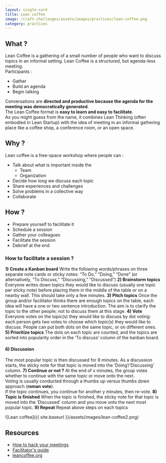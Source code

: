 ```yaml
---
layout: single-card
title: Lean coffee
image: /craft-challenges/assets/images/practices/lean-coffee.png
category: practices
---
```



## What ?
Lean Coffee is a gathering of a small number of people who want to discuss topics in an informal setting.
Lean Coffee is a structured, but agenda-less meeting.  
Participants :
* Gather
* Build an agenda
* Begin talking  

Conversations are **directed and productive because the agenda for the meeting was democratically generated**.  
The Lean Coffee format is **easy to learn and easy to facilitate**.  
As you might guess from the name, it combines Lean Thinking (often embodied in Lean Startup) with the idea of meeting in an informal gathering place like a coffee shop, a conference room, or an open space.

## Why ?
Lean coffee is a free-space workshop where people can :
* Talk about what is important inside the
    * Team
    * Organization
* Decide how long we discuss each topic
* Share experiences and challenges
* Solve problems in a collective way
* Collaborate

## How ?
* Prepare yourself to facilitate it
* Schedule a session
* Gather your colleagues
* Facilitate the session
* Debrief at the end

### How to facilitate a session ?
**1) Create a Kanban board**
Write the following words/phrases on three separate note cards or sticky notes: “To Do,” “Doing,” “Done” (or alternatively, “To Discuss,” “Discussing,” “Discussed”)
**2) Brainstorm topics**
Everyone writes down topics they would like to discuss (usually one topic per sticky note) before placing them in the middle of the table or on a nearby wall. This should take only a few minutes.
**3) Pitch topics**
Once the group and/or facilitator thinks there are enough topics on the table, each idea will have a one or two sentence introduction. The aim is to clarify the topic to the other people; not to discuss them at this stage.
**4) Vote**
Everyone votes on the topic(s) they would like to discuss by dot voting: each person gets two votes to choose which topic(s) they would like to discuss. People can put both dots on the same topic, or on different ones.
**5) Prioritize topics**
The dots on each topic are counted, and the topics are sorted into popularity order in the ‘To discuss’ column of the kanban board.
#### 6) Discussion
The most popular topic is then discussed for 8 minutes. As a discussion starts, the sticky note for that topic is moved into the ‘Doing‘/‘Discussing’ column.
**7) Continue or not ?**
At the end of x minutes, the group votes whether to continue with the same topic or move onto the next.  
Voting is usually conducted through a thumbs up versus thumbs down approach (**roman vote**).  
If the topic continues, you continue for another y minutes, then re-vote.
**8) Topic is finished**
When the topic is finished, the sticky note for that topic is moved into the ‘Discussed’ column and you move onto the next most popular topic.
**9) Repeat**
Repeat above steps on each topics

![Lean coffee]({{ site.baseurl }}/assets/images/lean-coffee2.png)

## Resources
* [How to hack your meetings](http://www.neomobile.com/multimedia/lean-coffee-how-to-hack-your-meetings/)
* [Facilitator's guide](https://medium.com/agile-outside-the-box/lean-coffee-facilitator-s-guide-d79d9f13d0a9)
* [leancoffee.org](http://leancoffee.org/)
